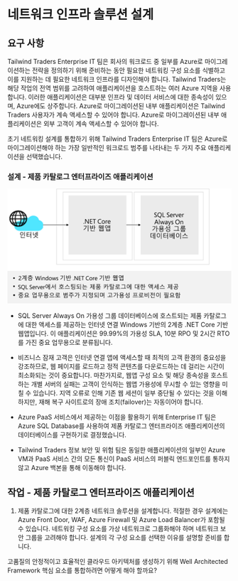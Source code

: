 
# <a name="design-a-network-infrastructure-solution"></a>네트워크 인프라 솔루션 설계  

## <a name="requirements"></a>요구 사항

Tailwind Traders Enterprise IT 팀은 회사의 워크로드 중 일부를 Azure로 마이그레이션하는 전략을 정의하기 위해 준비하는 동안 필요한 네트워킹 구성 요소를 식별하고 이를 지원하는 데 필요한 네트워크 인프라를 디자인해야 합니다. Tailwind Traders는 해당 작업의 전역 범위를 고려하여 애플리케이션을 호스트하는 여러 Azure 지역을 사용합니다. 이러한 애플리케이션은 대부분 인프라 및 데이터 서비스에 대한 종속성이 있으며, Azure에도 상주합니다. Azure로 마이그레이션된 내부 애플리케이션은 Tailwind Traders 사용자가 계속 액세스할 수 있어야 합니다. Azure로 마이그레이션된 내부 애플리케이션은 외부 고객이 계속 액세스할 수 있어야 합니다. 

초기 네트워킹 설계를 통합하기 위해 Tailwind Traders Enterprise IT 팀은 Azure로 마이그레이션해야 하는 가장 일반적인 워크로드 범주를 나타내는 두 가지 주요 애플리케이션을 선택했습니다.  

### <a name="design---product-catalog-enterprise-application"></a>설계 - 제품 카탈로그 엔터프라이즈 애플리케이션

![제품 카탈로그 아키텍처](media/catalog.png)

- SQL Server Always On 가용성 그룹 데이터베이스에 호스트되는 제품 카탈로그에 대한 액세스를 제공하는 인터넷 연결 Windows 기반의 2계층 .NET Core 기반 웹앱입니다. 이 애플리케이션은 99.99%의 가용성 SLA, 10분 RPO 및 2시간 RTO를 가진 중요 업무용으로 분류됩니다. 

-   비즈니스 잠재 고객은 인터넷 연결 앱에 액세스할 때 최적의 고객 환경의 중요성을 강조하므로, 웹 페이지를 로드하고 정적 콘텐츠를 다운로드하는 데 걸리는 시간이 최소화되는 것이 중요합니다. 마찬가지로, 웹앱 구성 요소 및 해당 종속성을 호스트하는 개별 서버의 실패는 고객이 인식하는 웹앱 가용성에 무시할 수 있는 영향을 미칠 수 있습니다. 지역 오류로 인해 기존 웹 세션이 일부 중단될 수 있다는 것을 이해하지만, 재해 복구 사이트로의 장애 조치(failover)는 자동이어야 합니다.

- Azure PaaS 서비스에서 제공하는 이점을 활용하기 위해 Enterprise IT 팀은 Azure SQL Database를 사용하여 제품 카탈로그 엔터프라이즈 애플리케이션의 데이터베이스를 구현하기로 결정했습니다. 

- Tailwind Traders 정보 보안 및 위험 팀은 동일한 애플리케이션의 일부인 Azure VM과 PaaS 서비스 간의 모든 통신이 PaaS 서비스의 퍼블릭 엔드포인트를 통하지 않고 Azure 백본을 통해 이동해야 합니다. 

## <a name="tasks---product-catalog-enterprise-application"></a>작업 - 제품 카탈로그 엔터프라이즈 애플리케이션

1. 제품 카탈로그에 대한 2계층 네트워크 솔루션을 설계합니다. 적절한 경우 설계에는 Azure Front Door, WAF, Azure Firewall 및 Azure Load Balancer가 포함될 수 있습니다. 네트워킹 구성 요소를 가상 네트워크로 그룹화해야 하며 네트워크 보안 그룹을 고려해야 합니다. 설계의 각 구성 요소를 선택한 이유를 설명할 준비를 합니다. 

고품질의 안정적이고 효율적인 클라우드 아키텍처를 생성하기 위해 Well Architected Framework 핵심 요소를 통합하려면 어떻게 해야 할까요?

